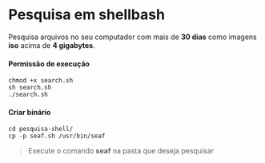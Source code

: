 # Pesquisa em shellbash

Pesquisa arquivos no seu computador com mais de **30 dias** como imagens **iso** acima de **4 gigabytes**.<br/>

#### Permissão de execução
`chmod +x search.sh`<br/>
`sh search.sh`<br/>
`./search.sh`<br/>

#### Criar binário<br/>
`cd pesquisa-shell/`<br/>
`cp -p seaf.sh /usr/bin/seaf`<br/>

> Execute o comando **seaf** na pasta que deseja pesquisar
